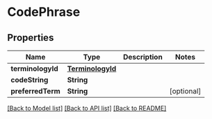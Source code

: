 # CodePhrase

## Properties
Name | Type | Description | Notes
------------ | ------------- | ------------- | -------------
**terminologyId** | [**TerminologyId**](TerminologyId.md) |  | 
**codeString** | **String** |  | 
**preferredTerm** | **String** |  | [optional] 

[[Back to Model list]](../README.md#documentation-for-models) [[Back to API list]](../README.md#documentation-for-api-endpoints) [[Back to README]](../README.md)


